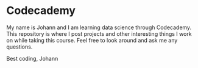 # Codecademy
My name is Johann and I am learning data science through Codecademy. This repository is where I post projects and other interesting things I work on while taking this course. Feel free to look around and ask me any questions.

Best coding,
Johann
